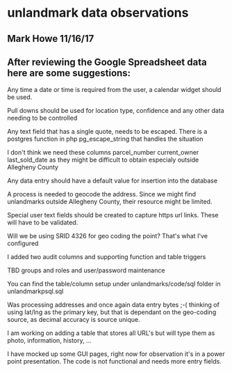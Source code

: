 # unlandmark data observations
## Mark Howe 11/16/17
## After reviewing the Google Spreadsheet data here are some suggestions:
Any time a date or time is required from the user, a calendar widget should be used.

Pull downs should be used for location type, confidence and any other data needing to be controlled

Any text field that has a single quote, needs to be escaped. There is a postgres function in php pg_escape_string that handles the situation

I don't think we need these columns  parcel_number current_owner last_sold_date as they might be difficult to obtain especialy outside Allegheny County

Any data entry should have a default value for insertion into the database

A process is needed to geocode the address. Since we might find unlandmarks outside Allegheny County, their resource might be limited.

Special user text fields should be created to capture https url links. These will have to be validated.


Will we be using SRID 4326 for geo coding the point? 
That's what I've configured

I added two audit columns and supporting function and table triggers

TBD groups and roles and user/password maintenance

You can find the table/column setup under unlandmarks/code/sql folder in unlandmarkpsql.sql

Was processing addresses and once again data entry bytes ;-( thinking of using lat/lng as the primary key, but that is dependant on the
geo-coding source, as decimal accuracy is source unique.

I am working on adding a table that stores all URL's but will type them as photo, information, history, ...

I have mocked up some GUI pages, right now for observation it's in a power point presentation. The code is not functional and needs more entry fields.



